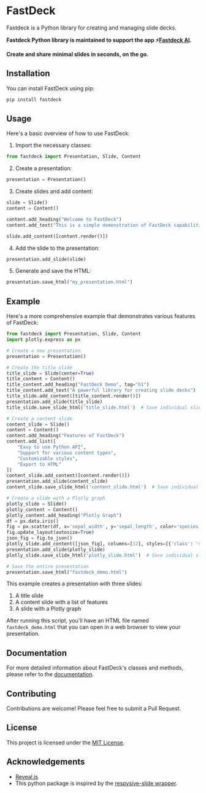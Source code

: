 # FastDeck

Fastdeck is a Python library for creating and managing slide decks.

**Fastdeck Python library is maintained to support the app ⚡️[Fastdeck AI](https://fastdeckai.com).**

**Create and share minimal slides in seconds, on the go.**

## Installation

You can install FastDeck using pip:

```bash
pip install fastdeck
```

## Usage

Here's a basic overview of how to use FastDeck:

1. Import the necessary classes:

```python
from fastdeck import Presentation, Slide, Content
```

2. Create a presentation:

```python
presentation = Presentation()
```

3. Create slides and add content:

```python
slide = Slide()
content = Content()

content.add_heading("Welcome to FastDeck")
content.add_text("This is a simple demonstration of FastDeck capabilities.")

slide.add_content([content.render()])
```

4. Add the slide to the presentation:

```python
presentation.add_slide(slide)
```

5. Generate and save the HTML:

```python
presentation.save_html("my_presentation.html")
```

## Example

Here's a more comprehensive example that demonstrates various features of FastDeck:

```python
from fastdeck import Presentation, Slide, Content
import plotly.express as px

# Create a new presentation
presentation = Presentation()

# Create the title slide
title_slide = Slide(center=True)
title_content = Content()
title_content.add_heading("FastDeck Demo", tag="h1")
title_content.add_text("A powerful library for creating slide decks")
title_slide.add_content([title_content.render()])
presentation.add_slide(title_slide)
title_slide.save_slide_html('title_slide.html')  # Save individual slide

# Create a content slide
content_slide = Slide()
content = Content()
content.add_heading("Features of FastDeck")
content.add_list([
    "Easy to use Python API",
    "Support for various content types",
    "Customizable styles",
    "Export to HTML"
])
content_slide.add_content([content.render()])
presentation.add_slide(content_slide)
content_slide.save_slide_html('content_slide.html')  # Save individual slide

# Create a slide with a Plotly graph
plotly_slide = Slide()
plotly_content = Content()
plotly_content.add_heading("Plotly Graph")
df = px.data.iris()
fig = px.scatter(df, x='sepal_width', y='sepal_length', color='species', size='petal_length', hover_data=['petal_width'])
fig.update_layout(autosize=True)
json_fig = fig.to_json()
plotly_slide.add_content([json_fig], columns=[12], styles=[{'class': 'stretch'}])
presentation.add_slide(plotly_slide)
plotly_slide.save_slide_html('plotly_slide.html')  # Save individual slide

# Save the entire presentation
presentation.save_html("fastdeck_demo.html")
```

This example creates a presentation with three slides:
1. A title slide
2. A content slide with a list of features
3. A slide with a Plotly graph

After running this script, you'll have an HTML file named `fastdeck_demo.html` that you can open in a web browser to view your presentation.

## Documentation

For more detailed information about FastDeck's classes and methods, please refer to the [documentation](link_to_your_documentation).

## Contributing

Contributions are welcome! Please feel free to submit a Pull Request.

## License

This project is licensed under the [MIT License](LICENSE).

## Acknowledgements
- [Reveal.js](https://revealjs.com)
- This python package is inspired by the [respysive-slide wrapper](https://github.com/fbxyz/respysive-slide/tree/master).
